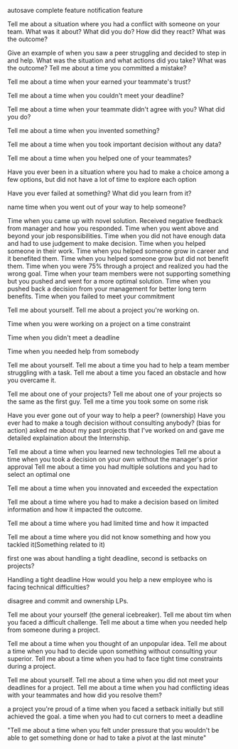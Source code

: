 autosave complete feature
notification feature





Tell me about a situation where you had a conflict with someone on your team. What was it about? What did you do? How did they react? What was the outcome?

Give an example of when you saw a peer struggling and decided to step in and help. What was the situation and what actions did you take? What was the outcome?
Tell me about a time you committed a mistake?

Tell me about a time when your earned your teammate's trust?

Tell me about a time when you couldn't meet your deadline?

Tell me about a time when your teammate didn't agree with you? What did you do?

Tell me about a time when you invented something?

Tell me about a time when you took important decision without any data?

Tell me about a time when you helped one of your teammates?

Have you ever been in a situation where you had to make a choice among a few options, but did not have a lot of time to explore each option

Have you ever failed at something? What did you learn from it?

name time when you went out of your way to help someone?

Time when you came up with novel solution.
Received negative feedback from manager and how you responded.
Time when you went above and beyond your job responsibilities.
Time when you did not have enough data and had to use judgement to make decision.
Time when you helped someone in their work.
Time when you helped someone grow in career and it benefited them.
Time when you helped someone grow but did not benefit them.
Time when you were 75% through a project and realized you had the wrong goal.
Time when your team members were not supporting something but you pushed and went for a more optimal solution.
Time when you pushed back a decision from your management for better long term benefits.
Time when you failed to meet your commitment

Tell me about yourself. Tell me about a project you're working on.

Time when you were working on a project on a time constraint

Time when you didn't meet a deadline

Time when you needed help from somebody

Tell me about yourself.
Tell me about a time you had to help a team member struggling with a task.
Tell me about a time you faced an obstacle and how you overcame it.

Tell me about one of your projects?
Tell me about one of your projects so the same as the first guy.
Tell me a time you took some on some risk

Have you ever gone out of your way to help a peer? (ownership)
Have you ever had to make a tough decision without consulting anybody? (bias for action)
asked me about my past projects that I've worked on and gave me detailed explaination about the Internship.

Tell me about a time when you learned new technologies
Tell me about a time when you took a decision on your own without the manager's prior approval
Tell me about a time you had multiple solutions and you had to select an optimal one

Tell me about a time when you innovated and exceeded the expectation

Tell me about a time where you had to make a decision based on limited information and how it impacted the outcome.

Tell me about a time where you had limited time and how it impacted

Tell me about a time where you did not know something and how you tackled it(Something related to it)

first one was about handling a tight deadline, second is setbacks on projects?

Handling a tight deadline
How would you help a new employee who is facing technical difficulties?

disagree and commit and ownership LPs.

Tell me about your yourself (the general icebreaker).
Tell me about tim when you faced a difficult challenge.
Tell me about a time when you needed help from someone during a project.

Tell me about a time when you thought of an unpopular idea.
Tell me about a time when you had to decide upon something without consulting your superior.
Tell me about a time when you had to face tight time constraints during a project.

Tell me about yourself.
Tell me about a time when you did not meet your deadlines for a project.
Tell me about a time when you had conflicting ideas with your teammates and how did you resolve them?

a project you're proud of
a time when you faced a setback initially but still achieved the goal.
a time when you had to cut corners to meet a deadline

"Tell me about a time when you felt under pressure that you wouldn't be able to get something done or had to take a pivot at the last minute"
